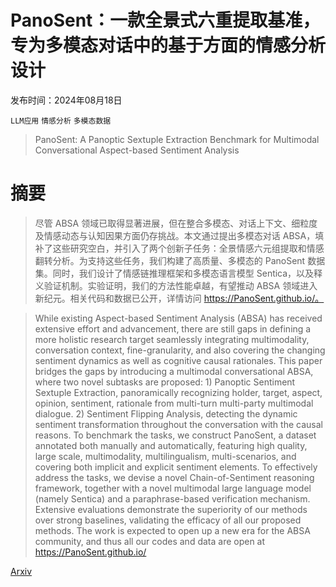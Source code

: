 # PanoSent：一款全景式六重提取基准，专为多模态对话中的基于方面的情感分析设计

发布时间：2024年08月18日

`LLM应用` `情感分析` `多模态数据`

> PanoSent: A Panoptic Sextuple Extraction Benchmark for Multimodal Conversational Aspect-based Sentiment Analysis

# 摘要

> 尽管 ABSA 领域已取得显著进展，但在整合多模态、对话上下文、细粒度及情感动态与认知因果方面仍存挑战。本文通过提出多模态对话 ABSA，填补了这些研究空白，并引入了两个创新子任务：全景情感六元组提取和情感翻转分析。为支持这些任务，我们构建了高质量、多模态的 PanoSent 数据集。同时，我们设计了情感链推理框架和多模态语言模型 Sentica，以及释义验证机制。实验证明，我们的方法性能卓越，有望推动 ABSA 领域进入新纪元。相关代码和数据已公开，详情访问 https://PanoSent.github.io/。

> While existing Aspect-based Sentiment Analysis (ABSA) has received extensive effort and advancement, there are still gaps in defining a more holistic research target seamlessly integrating multimodality, conversation context, fine-granularity, and also covering the changing sentiment dynamics as well as cognitive causal rationales. This paper bridges the gaps by introducing a multimodal conversational ABSA, where two novel subtasks are proposed: 1) Panoptic Sentiment Sextuple Extraction, panoramically recognizing holder, target, aspect, opinion, sentiment, rationale from multi-turn multi-party multimodal dialogue. 2) Sentiment Flipping Analysis, detecting the dynamic sentiment transformation throughout the conversation with the causal reasons. To benchmark the tasks, we construct PanoSent, a dataset annotated both manually and automatically, featuring high quality, large scale, multimodality, multilingualism, multi-scenarios, and covering both implicit and explicit sentiment elements. To effectively address the tasks, we devise a novel Chain-of-Sentiment reasoning framework, together with a novel multimodal large language model (namely Sentica) and a paraphrase-based verification mechanism. Extensive evaluations demonstrate the superiority of our methods over strong baselines, validating the efficacy of all our proposed methods. The work is expected to open up a new era for the ABSA community, and thus all our codes and data are open at https://PanoSent.github.io/

[Arxiv](https://arxiv.org/abs/2408.09481)